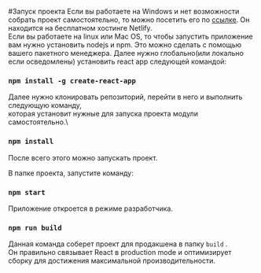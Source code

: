 #Запуск проекта
Если вы работаете на Windows и нет возможности собрать проект самостоятельно, то можно посетить
его по [ссылке](https://eager-beaver-9c2a6f.netlify.app/). Он находится на бесплатном хостинге Netlify.\
Если вы работаете на linux или Mac OS, то чтобы запустить приложение вам нужно установить nodejs и npm.
Это можно сделать с помощью вашего пакетного менеджера. Далее нужно глобально(или локально если осведомлены)
установить react app следующей командой:
### `npm install -g create-react-app`
Далее нужно клонировать репозиторий, перейти в него и выполнить следующую команду,\
которая установит нужные для запуска проекта модули самостоятельно.\

### `npm install`

После всего этого можно запускать проект.

В папке проекта, запустите команду:

### `npm start`

Приложение откроется в режиме разработчика.

### `npm run build`

Данная команда соберет проект для продакшена в папку `build` .\
Он правильно связывает React в production mode и оптимизирует сборку для достижения максимальной производительности.
